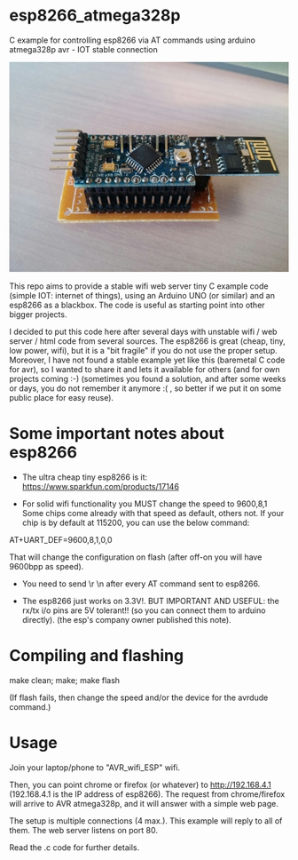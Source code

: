 # esp8266_atmega328p

C example for controlling esp8266 via AT commands using arduino atmega328p avr - IOT stable connection

![avr_and_esp8266](/pic.jpg)

This repo aims to provide a stable wifi web server tiny C example code 
(simple IOT: internet of things), using an Arduino UNO (or similar)
and an esp8266 as a blackbox. The code is useful as starting point 
into other bigger projects.

I decided to put this code here after several days with unstable 
wifi / web server / html code from several sources. The esp8266 is great
(cheap, tiny, low power, wifi), but it is a "bit fragile" if you
do not use the proper setup. Moreover, I have not found 
a stable example yet like this (baremetal C code for avr), so I wanted 
to share it and lets it available for others (and for own projects coming :-)
(sometimes you found a solution, and after some weeks or days, you do not
remember it anymore :( , so better if we put it on some public place for easy
reuse).

Some important notes about esp8266
==================================

- The ultra cheap tiny esp8266 is it: https://www.sparkfun.com/products/17146

- For solid wifi functionality you MUST change the speed to 9600,8,1
Some chips come already with that speed as default, others not. If your chip
is by default at 115200, you can use the below command:

AT+UART_DEF=9600,8,1,0,0

That will change the configuration on flash (after off-on you will
have 9600bpp as speed).

- You need to send \r \n after every AT command sent to esp8266.

- The esp8266 just works on 3.3V!. BUT IMPORTANT AND USEFUL: the rx/tx
i/o pins are 5V tolerant!! (so you can connect them to arduino directly).
(the esp's company owner published this note).


Compiling and flashing
======================

make clean; 
make; 
make flash  

(If flash fails, then change the speed and/or the device for the avrdude 
command.)


Usage
=====

Join your laptop/phone to "AVR_wifi_ESP" wifi.

Then, you can point chrome or firefox (or whatever) to http://192.168.4.1
(192.168.4.1 is the IP address of esp8266). The request from chrome/firefox
will arrive to AVR atmega328p, and it will answer with a simple web page.

The setup is multiple connections (4 max.). This example will reply to
all of them. The web server listens on port 80.


Read the .c code for further details.
